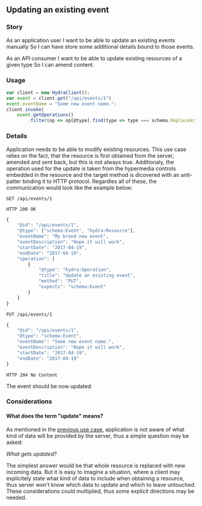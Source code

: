 ## Updating an existing event

### Story
As an application user
I want to be able to update an existing events manually
So I can have store some additional details bound to those events.

As an API consumer
I want to be able to update existing resources of a given type
So I can amend content.

### Usage
```javascript
var client = new HydraClient();
var event = client.get("/api/events/1")
event.eventName = "Some new event name.";
client.invoke(
    event.getOperations()
        .filter(op => op[@type].find(type => type === schema.ReplaceAction)[0], event);
```

### Details
Application needs to be able to modify existing resources. This use case relies on the fact, that 
the resource is first obtained from the server, amended and sent back, but this is not always true.
Additionaly, the operation used for the update is taken from the hypermedia controls embedded in the 
resource and the target method is dicovered with an anti-patter binding it to HTTP protocol.
Regardles all of these, the communication would look like the example below:

```
GET /api/events/1

HTTP 200 OK
```
```javascript
{
    "@id": "/api/events/1",
    "@type": ["schema:Event", "hydra:Resource"],
    "eventName": "My brand new event",
    "eventDescription": "Hope it will work",
    "startDate": "2017-04-19",
    "endDate": "2017-04-19",
    "operation": [
        {
            "@type": "hydra:Operation",
            "title": "Update an existing event",
            "method": "PUT",
            "expects": "schema:Event"
        }
    ]
}
```

```
PUT /api/events/1
```
```javascript
{
    "@id": "/api/events/1",
    "@type": "schema:Event",
    "eventName": "Some new event name.",
    "eventDescription": "Hope it will work",
    "startDate": "2017-04-19",
    "endDate": "2017-04-19"
}
```
```
HTTP 204 No Content
```
The event should be now updated.

### Considerations

#### What does the term "update" means?
As mentioned in the [previous use case](/4.obtaining-single-event.md), application is not aware 
of what kind of data will be provided by the server, thus a simple question may be asked:

*What gets updated?*

The simplest answer would be that whole resource is replaced with new incoming data.
But it is easy to imagine a situation, where a client may explicitely state what kind of data to 
include when obtaining a resource, thus server won't know which data to update and which to leave 
untouched. These considerations could multiplied, thus some explicit directions may be needed.